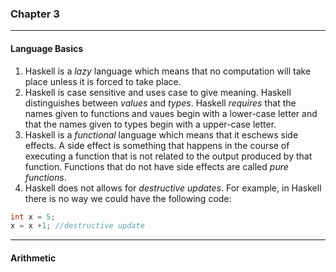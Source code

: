 ### Chapter 3 

---

#### Language Basics 

1. Haskell is a *lazy* language which means that no computation will take place unless it is forced to take place. 
2. Haskell is case sensitive and uses case to give meaning. Haskell distinguishes between *values* and *types*. Haskell *requires* that the names given to functions and vaues begin with a lower-case letter and that the names given to types begin with a upper-case letter. 
3. Haskell is a *functional* language which means that it eschews side effects. A side effect is something that happens in the course of executing a function that is not related to the output produced by that function. Functions that do not have side effects are called *pure functions*. 
4. Haskell does not allows for *destructive updates*. For example, in Haskell there is no way we could have the following code: 

```c
int x = 5;
x = x +1; //destructive update
```

---

#### Arithmetic







